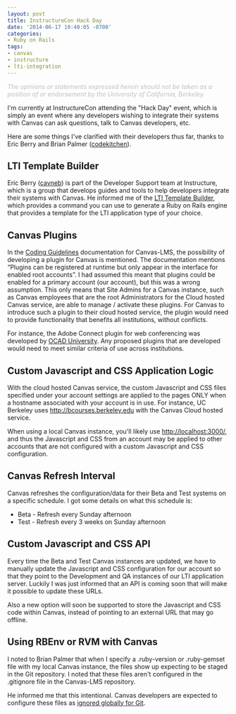 ```yaml
---
layout: post
title: InstructureCon Hack Day
date: '2014-06-17 19:40:05 -0700'
categories:
- Ruby on Rails
tags:
- canvas
- instructure
- lti-integration
---
```

<span style="color: #c0c0c0;"><em>The opinions or statements expressed herein should not be taken as a position of or endorsement by the University of California, Berkeley.</em></span>

I'm currently at InstructureCon attending the "Hack Day" event, which is simply an event where any developers wishing to integrate their systems with Canvas can ask questions, talk to Canvas developers, etc.

Here are some things I've clarified with their developers thus far, thanks to Eric Berry and Brian Palmer (<a href="https://github.com/codekitchen">codekitchen</a>).

## LTI Template Builder

Eric Berry (<a href="https://github.com/cavneb">cavneb</a>) is part of the Developer Support team at Instructure, which is a group that develops guides and tools to help developers integrate their systems with Canvas. He informed me of the <a href="http://lti-template-builder.herokuapp.com/" target="_blank">LTI Template Builder</a>, which provides a command you can use to generate a Ruby on Rails engine that provides a template for the LTI application type of your choice.

## Canvas Plugins

In the <a href="https://github.com/instructure/canvas-lms/wiki/Coding-Guidelines#enhancements-and-extensions">Coding Guidelines</a> documentation for Canvas-LMS, the possibility of developing a plugin for Canvas is mentioned. The documentation mentions &ldquo;Plugins can be registered at runtime but only appear in the interface for enabled root accounts&rdquo;. I had assumed this meant that plugins could be enabled for a primary account (our account), but this was a wrong assumption. This only means that Site Admins for a Canvas instance, such as Canvas employees that are the root Administrators for the Cloud hosted Canvas service, are able to manage / activate these plugins. For Canvas to introduce such a plugin to their cloud hosted service, the plugin would need to provide functionality that benefits all institutions, without conflicts.

For instance, the Adobe Connect plugin for web conferencing was developed by <a href="http://www.ocadu.ca/">OCAD University</a>. Any proposed plugins that are developed would need to meet similar criteria of use across institutions.

## Custom Javascript and CSS Application Logic

With the cloud hosted Canvas service, the custom Javascript and CSS files specified under your account settings are applied to the pages ONLY when a hostname associated with your account is in use. For instance, UC Berkeley uses <a href="http://bcourses.berkeley.edu/" target="_blank">http://bcourses.berkeley.edu</a> with the Canvas Cloud hosted service.

When using a local Canvas instance, you'll likely use <a href="http://localhost:3000/" target="_blank">http://localhost:3000/</a>, and thus the Javascript and CSS from an account may be applied to other accounts that are not configured with a custom Javascript and CSS configuration.

## Canvas Refresh Interval

Canvas refreshes the configuration/data for their Beta and Test systems on a specific schedule. I got some details on what this schedule is:

<ul>
<li>Beta - Refresh every Sunday afternoon</li>
<li>Test - Refresh every 3 weeks on Sunday afternoon</li>

</ul>

## Custom Javascript and CSS API

Every time the Beta and Test Canvas instances are updated, we have to manually update the Javascript and CSS configuration for our account so that they point to the Development and QA instances of our LTI application server. Luckily I was just informed that an API is coming soon that will make it possible to update these URLs.

Also a new option will soon be supported to store the Javascript and CSS code within Canvas, instead of pointing to an external URL that may go offline.

## Using RBEnv or RVM with Canvas

I noted to Brian Palmer that when I specify a .ruby-version or .ruby-gemset file with my local Canvas instance, the files show up expecting to be staged in the Git repository. I noted that these files aren't configured in the .gitignore file in the Canvas-LMS repository.

He informed me that this intentional. Canvas developers are expected to configure these files as <a href="https://help.github.com/articles/ignoring-files#create-a-global-gitignore" target="_blank">ignored globally for Git</a>.

